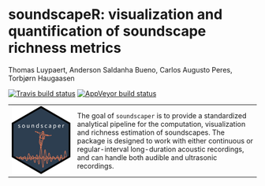 soundscapeR: visualization and quantification of soundscape richness
metrics
================
Thomas Luypaert, Anderson Saldanha Bueno, Carlos Augusto Peres, Torbjørn
Haugaasen

<!-- README.md is generated from README.Rmd. Please edit that file -->

<!-- badges: start -->

[![Travis build
status](https://travis-ci.com/ThomasLuypaertGitHub/soundscaper.png?branch=master)](https://travis-ci.com/ThomasLuypaertGitHub/soundscaper)
[![AppVeyor build
status](https://ci.appveyor.com/api/projects/status/github/ThomasLuypaertGitHub/soundscaper?branch=master&svg=true)](https://ci.appveyor.com/project/ThomasLuypaertGitHub/soundscaper)
<!-- badges: end -->

|                                                                   |                                                                                                                                                                                                                                                                                                                            |
| ----------------------------------------------------------------- | -------------------------------------------------------------------------------------------------------------------------------------------------------------------------------------------------------------------------------------------------------------------------------------------------------------------------- |
| ![soundscaper hexsticker](man/figures/soundscaper_hexsticker.png) | The goal of `soundscaper` is to provide a standardized analytical pipeline for the computation, visualization and richness estimation of soundscapes. The package is designed to work with either continuous or regular-interval long-duration acoustic recordings, and can handle both audible and ultrasonic recordings. |
